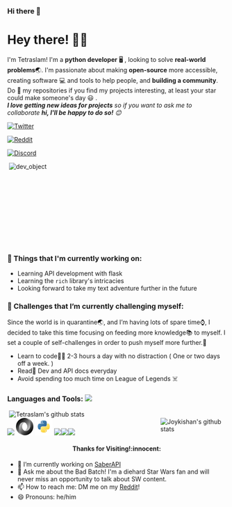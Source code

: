 ### Hi there 👋

<!-- Greeting -->
# Hey there! :wave::smiley:

<!--Introduction -->
I'm Tetraslam! I'm a **python developer** 🖥️ , looking to solve **real-world problems**:earth_asia:. I'm passionate about making **open-source** more accessible, creating software 💻 and tools to help people, and **building a community**. Do :star2: my repositories if you find my projects interesting, at least your star could make someone's day 😃 .
<br>
<em><b>I love getting new ideas for projects</b> so if you want to ask me to collaborate <b>hi, I'll be happy to do so!</b> :blush:</em>

<!-- Your badges -->

[![Twitter](https://img.shields.io/twitter/follow/tetraslam?style=social)](https://twitter.com/tetraslam)

[![Reddit](https://img.shields.io/reddit/user-karma/combined/TheWhiteRyder?style=social)](https://reddit.com/u/TheWhiteRyder)

[![Discord](https://img.shields.io/discord/844571818354671676?style=flat-square)](https://discord.gg/e5WeEVePHt)

<!-- Working GIF -->
<img src="https://i.imgur.com/vq1sZTo.png" alt="dev_object" align="right" width="500" height="210" />

### 💼  Things that I'm currently working on: 
* Learning API development with flask
* Learning the `rich` library's intricacies
* Looking forward to take my text adventure further in the future

### 🌱 Challenges that I’m currently challenging myself:
Since the world is in quarantine:earth_asia:, and I’m having lots of spare time:watch:, I decided to take this time focusing on feeding more knowledge:books: to myself. I set a couple of self-challenges in order to push myself more further.:running: 

* Learn to code:man_technologist: 2-3 hours a day with no distraction ( One or two days off a week. ) 
* Read:newspaper: Dev and API docs everyday
* Avoid spending too much time on League of Legends ☠️

 ### Languages and Tools: <img src="https://media.giphy.com/media/WUlplcMpOCEmTGBtBW/giphy.gif" width="30">
<p> <!-- GitHub README Stats -->
  <a href="https://github.com/Tetraslam?tab=repositories">
    <img width="500" height="auto" align="right" alt="Tetraslam's github stats" 
         src="https://github-readme-stats.vercel.app/api?username=tetraslam&show_icons=true&theme=algolia&count_private=true&exclude_repo=github-slideshow" />
<img width="30%" height="auto" align="right" alt="Joykishan's github stats" 
         src="https://github-readme-stats.vercel.app/api/top-langs/?username=tetraslam&layout=compact" />

  </a>
 <!-- icons -->

<code><a href = "https://code.visualstudio.com/"><img height="40" src="https://upload.wikimedia.org/wikipedia/commons/thumb/9/9a/Visual_Studio_Code_1.35_icon.svg/1200px-Visual_Studio_Code_1.35_icon.svg.png"></a></code>
<code><a href = "https://www.json.org/json-en.html"><img height="40" src="https://raw.githubusercontent.com/github/explore/80688e429a7d4ef2fca1e82350fe8e3517d3494d/topics/json/json.png"></a></code>
<code><a href = "https://www.python.org/"><img height="40" src="https://raw.githubusercontent.com/github/explore/80688e429a7d4ef2fca1e82350fe8e3517d3494d/topics/python/python.png"></a></code>
<code><a href = "https://www.w3schools.com/html/ "><img height="40" src="https://upload.wikimedia.org/wikipedia/commons/thumb/6/61/HTML5_logo_and_wordmark.svg/1200px-HTML5_logo_and_wordmark.svg.png"></a></code><code><a href = "https://en.wikipedia.org/wiki/Command-line_interface "><img height="40" src="https://findicons.com/files/icons/127/sleek_xp_software/300/command_prompt.png"></a></code><code><a href = "https://flask.palletsprojects.com/ "><img height="40" src="https://s.clipartkey.com/mpngs/s/145-1450089_python-flask-icon.png"></a></code>

  
  
<h4 align="center"> Thanks for Visiting!:innocent:</h4>


- 🔭 I’m currently working on [SaberAPI](https://github.com/tetraslam/saberapi)
- 💬 Ask me about the Bad Batch! I'm a diehard Star Wars fan and will never miss an opportunity to talk about SW content.
- 📫 How to reach me: DM me on my [Reddit](https://reddit.com/u/TheWhiteRyder)!
- 😄 Pronouns: he/him
